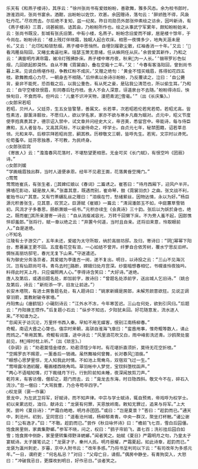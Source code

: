 <!-- { "loadSidebar": true } -->
    乐天有《和燕子楼诗》，其序云：“徐州张尚书有爱妓盼盼，善歌舞，雅多风态。余为校书郎时，游淮泗间，张尚书宴余。酒酣，出盼盼以佐饮，欢甚。余因赠诗，落句云：‘醉娇胜不得，风袅牡丹花。’尽欢而去。尔后绝不复知，兹一纪矣。昨日司勋员外郎张仲素绘之访余，因吟新诗，有《燕子楼诗》三首，词甚婉丽。诘其由，乃盼盼所作也。绘之从事武宁军累年，颇知盼盼始末，云：张尚书既没，彭城有张氏旧第，中有小楼，名燕子。盼盼念旧爱而不嫁，居是楼十馀年，于今尚在。盼盼诗云：‘楼上残灯伴晓霜，独眠人起合欢床。相思一夜情多少，地角天涯未是长。’又云：‘北邙松柏锁愁烟，燕子楼中思悄然。自埋剑履歌尘散，红袖香消一十年。’又云：‘看鸿雁岳阳回，又睹玄禽逼社来。瑶瑟玉箫无意绪，任从蛛网任从灰。’余尝爱其新作，乃和之云：‘满窗明月满帘霜，被冷灯残拂卧床。燕子楼中寒月夜，秋来为一人长。’‘钿带罗衫色似烟，几回欲起即潸然。自从不舞《霓裳曲》，叠在空箱十二年。’又：‘今春有客洛阳回，曾到尚书暮上来。见说白杨堪作柱，争教红粉不成灰。’又赠之绝句：‘黄金不惜买蛾眉，拣得如花四五枝。歌舞教成心力尽，一朝身去不相随。’后仲素以余诗示盼盼，乃反覆读之，泣曰：‘自公薨背，妾非不能死，恐百载之后，以我公重色，有从死之妾，是玷我公清范也，所以偷生耳。’乃和云：‘自守空楼敛恨眉，形同春后牡丹枝。舍人不会人深意，讶道泉台不去随。’盼盼得诗后，怏怏旬日，不食而卒。但吟云：‘儿童不识冲天物，漫把青泥雪毫。’”（出《长庆集》。）
    ○女郎宋若昭
    若昭，贝州人。父廷芬，生五女皆警慧，善属文。长若莘，次若昭若伦若宪若荀。若昭尤高。皆性素洁，鄙薰泽靓妆，不愿归人，欲以学名家，家亦不欲与寒乡凡裔为姻对。贞元中，昭义节度使李抱真表其才，德宗诏入禁中，试文章并问经史大义，帝咨美，悉留宫中。帝能诗，每与侍臣赓和，五人者皆与。又高其风标，不以妾侍命之，呼学士。自贞元七年，秘禁图籍，诏若莘总领。元和末卒。后穆宗拜若昭尚宫，嗣其秩。历穆敬文三朝，皆呼先生。若宪，文宗时以谗死。伦荀蚤卒。廷芬思独愚，不可教，为民终身。
    ○女郎张窈窕
    《寄故人》云：“澹澹春风花落时，不堪愁望更相思。无金可买《长门赋》，有恨空吟《团扇》诗。”
    ○女郎刘媛
    “学画蛾眉独出群，当时人道便承恩。经年不见君王面，花落黄昏空掩门。”
    ○莺莺
    莺莺姓崔氏，有张生者，其婢红娘以《春词》二篇诱之。崔答曰：“待月西厢下，迎风户半开。拂墙花影动，疑是故人来。”张喜其意，既遇而别，崔命琴，鼓《霓裳羽衣》之曲。张文战不利，崔贻书以广其意。又有竹茶碾乱丝之赠曰：“泪痕在竹，愁绪萦丝，因物达情，永以为好。”杨巨源元积善张生，见其意，叹赏之。巨源赋《崔娘》一篇云：“清润潘郎玉不如，中庭蕙草雪销初。风流才子多春思，肠断萧娘一纸书。”元积亦续生《会真诗》三十韵。张后以为妖於身也，绝之。既而崔其所亲潜寄一诗云：“自从消瘦减容光，万转千回懒下床。不为旁人羞不起，因郎憔悴却羞郎。”张将行，赋一章以绝之云：“弃置今何道，当时且自亲。还将旧来意，怜取眼前人。”自是遂绝。
    ○不知名
    江陵有士子游交广，五年未还，爱姬为太守所取，纳於高丽坊邸。及归，寄诗曰：“阴幂幂下阳台，惹著襄王更不回。五度看花空有泪，一心如结不曾开。纤萝自合依芳树，覆水宁思反旧杯。惆怅高丽坊邸宅，春光无复下山来。”守遂遣还。
    有为御史分务洛京者，其爱姬为李逢吉一阅，遂不复出。明日，以诗投之云：“三山不见海沉沉，岂有仙踪尚可寻。青鸟去时路断，嫦娥归处月宫深。纱窗暗想春相忆，书幌谁怜夜独吟。料得此时天上月，只应偏照两人心。”李得诗含笑曰：“大好诗。”遂绝。
    唐人及第后，或遇旧题名处，即加前字，故诗曰：“曾题名处添前字，送出城人乞旧诗。”（姚合及第后，诗云：“新衔添一字，旧友让前途。”）
    长安木塔院，有进士房鲁题名处，有人题诗曰：“姚家新婿是房郎，未解芳颜意欲狂。见说正调穿羽箭，莫教射破寺家墙。”
    丹阳焦山《瘗鹤铭》小碣刻诗云：“江外水不冻，今年寒苦迟。三山在何处，欲到引风归。”后题云：“丹阳掾王瓒作。”后复题小石云：“纵步不知远，夕阳犹未回。好花随意发，流水逐人来。”不知谁为之。
    “忽闻天子访沉沦，万里怀书西入秦。早知不用无媒客，恨别江南杨柳春。”
    奇鲲，南诏大酋之心膂也。僖宗时来朝，高骈自淮海飞章曰：“蛮酋用事，惟奇鲲等数人，请止而鸩之。”帝用其策。奇鲲有词藻，途中诗云：“风里浪花吹又白，雨中峰影洗还青。沙鸥聚处窗前见，林啼时枕上听。”（出《琐言》。）
    《杂调》云：“劝君莫惜金缕衣，劝君须惜少年时。有花堪折直须折，莫待无花空折枝。”
    “空赐罗衣不赐恩，一薰香后一销魂。虽然舞袖何曾舞，长对春风泪痕。”
    “眼想心思梦里惊，无人知我此时情。不如池上鸳鸯鸟，双宿双飞过一生。”
    “莺啼露冷酒初醒，罨画楼西晓角鸣。翠羽帐中人梦觉，宝钗斜堕枕函声。”
    “两心不语暗知情，灯下裁缝月下行。行到阶前知未睡，夜深闻放剪刀声。”
    乾符末，有客访僧，僧却之，题门而去，云：“龛龙去东海，时日隐西斜。敬文今不在，碎石入流沙。”忽一僧曰：“大骂我曹，乃合寺苟卒四字。”
    ○权龙褒（褒一作襄）
    景龙中，为左武卫将军，好赋诗，而不知声律。中宗与学士赋诗，辄自预焉，帝戏呼为权学士。初以亲累远贬，洎归，献诗云：“龙褒有何罪，天恩放岭南。敕知无罪过，追来与将军。”上大笑。尝吟《夏日诗》：“严霜白皓皓，明月赤团团。”或曰：“岂是夏景？”答曰：“趁韵而已。”通天中，刺沧州。初到，呈同官曰：“遥看沧州城，杨柳郁青青。中央一群汉，聚坐打杯觥。”诸公谢曰：“公有逸才。”曰：“不敢。趁韵而已。”尝作《秋日咏怀诗》曰：“檐前飞七百，雪白后园僵。饱食房里侧，家粪集野螂。”参军不晓，问之，权曰：“鹞子帘前飞，直七百；洗衫挂后园白如雪；饱食房中侧卧，家里便转集得野泽蜣螂。”闻者笑之。始赋《夏日》严霜明月之句，乃皇太子宴赋诗。太子援笔讥之：“龙褒才子，秦州人氏。明月昼耀，严霜夏起。如此诗章，趁韵而已。”
    龙褒为瀛州刺史，岁暮，京中人附书云：“改年多感。”乃将书呈判司以下云：“有司改年为多感元年。”一日，谓府吏：“何名私忌？”对曰：“父母亡日，请假。”偶房中静坐，有青狗突入，大怒曰：“冲破我忌日，更牒改到明日，好作忌日。”谈者笑之。

